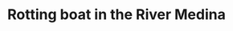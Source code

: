---
layout: photo
title: Rotting boat in the River Medina
location: Isle of Wight
pic: rotting-boat
---